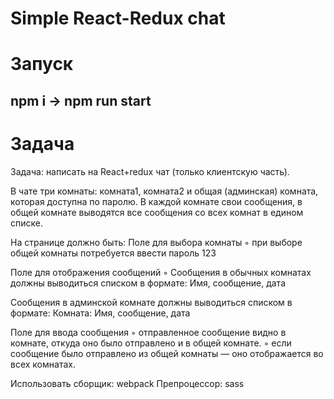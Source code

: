 
# Simple React-Redux chat
# Запуск
## npm i -> npm run start

# Задача
Задача: написать на React+redux чат (только клиентскую часть).
 
В чате три комнаты: комната1, комната2 и общая (админская) комната, которая доступна по паролю. 
В каждой комнате свои сообщения, 
в общей комнате выводятся все сообщения со всех комнат в едином списке.
 
На странице должно быть:
Поле для выбора комнаты
◦     при выборе общей комнаты потребуется ввести пароль 123
 
Поле для отображения сообщений
◦     Сообщения в обычных комнатах должны выводиться списком в формате:
Имя, сообщение, дата

Сообщения в админской комнате должны выводиться списком в формате:
Комната: Имя, сообщение, дата
 
Поле для ввода сообщения
◦     отправленное сообщение видно в комнате, откуда оно было отправлено и в общей комнате.
◦     если сообщение было отправлено из общей комнаты — оно отображается во всех комнатах.
 
Использовать сборщик: webpack
Препроцессор: sass